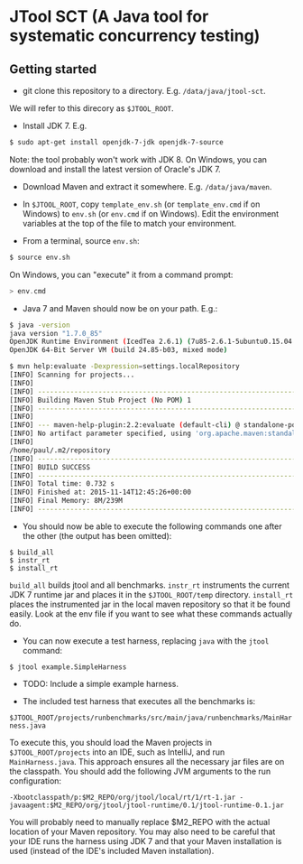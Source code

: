 # JTool SCT (A Java tool for systematic concurrency testing)

## Getting started

* git clone this repository to a directory. E.g. `/data/java/jtool-sct`. 

 We will refer to this direcory as `$JTOOL_ROOT`.

* Install JDK 7. E.g.
```bash
$ sudo apt-get install openjdk-7-jdk openjdk-7-source
```
Note: the tool probably won't work with JDK 8. On Windows, you can download and install the latest version of Oracle's JDK 7.

* Download Maven and extract it somewhere. E.g. `/data/java/maven`.

* In `$JTOOL_ROOT`, copy `template_env.sh` (or `template_env.cmd` if on Windows) to `env.sh` (or `env.cmd` if on Windows). Edit the environment variables at the top of the file to match your environment. 

* From a terminal, source `env.sh`:
```bash
$ source env.sh
```
 On Windows, you can "execute" it from a command prompt:
```c
> env.cmd
```
* Java 7 and Maven should now be on your path. E.g.:

```bash
$ java -version
java version "1.7.0_85"
OpenJDK Runtime Environment (IcedTea 2.6.1) (7u85-2.6.1-5ubuntu0.15.04.1)
OpenJDK 64-Bit Server VM (build 24.85-b03, mixed mode)

$ mvn help:evaluate -Dexpression=settings.localRepository
[INFO] Scanning for projects...
[INFO]                                                                         
[INFO] ------------------------------------------------------------------------
[INFO] Building Maven Stub Project (No POM) 1
[INFO] ------------------------------------------------------------------------
[INFO] 
[INFO] --- maven-help-plugin:2.2:evaluate (default-cli) @ standalone-pom ---
[INFO] No artifact parameter specified, using 'org.apache.maven:standalone-pom:pom:1' as project.
[INFO] 
/home/paul/.m2/repository
[INFO] ------------------------------------------------------------------------
[INFO] BUILD SUCCESS
[INFO] ------------------------------------------------------------------------
[INFO] Total time: 0.732 s
[INFO] Finished at: 2015-11-14T12:45:26+00:00
[INFO] Final Memory: 8M/239M
[INFO] ------------------------------------------------------------------------

```

* You should now be able to execute the following commands one after the other (the output has been omitted):

```
$ build_all
$ instr_rt
$ install_rt
```

`build_all` builds jtool and all benchmarks. `instr_rt` instruments the current JDK 7 runtime jar and places it in the `$JTOOL_ROOT/temp` directory. `install_rt` places the instrumented jar in the local maven repository so that it be found easily. Look at the env file if you want to see what these commands actually do.

* You can now execute a test harness, replacing `java` with the `jtool` command:
```
$ jtool example.SimpleHarness
```

* TODO: Include a simple example harness.

* The included test harness that executes all the benchmarks is:
 
 `$JTOOL_ROOT/projects/runbenchmarks/src/main/java/runbenchmarks/MainHarness.java`

To execute this, you should load the Maven projects in `$JTOOL_ROOT/projects` into an IDE, such as IntelliJ, and run `MainHarness.java`. This approach ensures all the necessary jar files are on the classpath. You should add the following JVM arguments to the run configuration:

`-Xbootclasspath/p:$M2_REPO/org/jtool/local/rt/1/rt-1.jar -javaagent:$M2_REPO/org/jtool/jtool-runtime/0.1/jtool-runtime-0.1.jar`

You will probably need to manually replace $M2_REPO with the actual location of your Maven repository. You may also need to be careful that your IDE runs the harness using JDK 7 and that your Maven installation is used (instead of the IDE's included Maven installation). 

